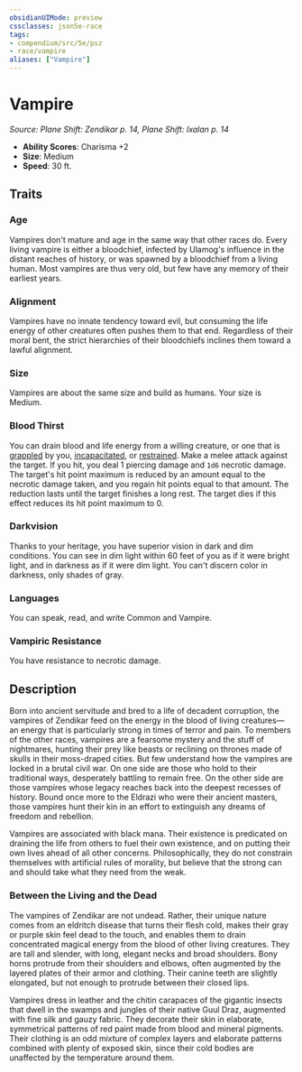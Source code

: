 ```yaml
---
obsidianUIMode: preview
cssclasses: json5e-race
tags:
- compendium/src/5e/psz
- race/vampire
aliases: ["Vampire"]
---
```

# Vampire
*Source: Plane Shift: Zendikar p. 14, Plane Shift: Ixalan p. 14*  

- **Ability Scores**: Charisma +2
- **Size**: Medium
- **Speed**: 30 ft.

## Traits

### Age

Vampires don't mature and age in the same way that other races do. Every living vampire is either a bloodchief, infected by Ulamog's influence in the distant reaches of history, or was spawned by a bloodchief from a living human. Most vampires are thus very old, but few have any memory of their earliest years.

### Alignment

Vampires have no innate tendency toward evil, but consuming the life energy of other creatures often pushes them to that end. Regardless of their moral bent, the strict hierarchies of their bloodchiefs inclines them toward a lawful alignment.

### Size

Vampires are about the same size and build as humans. Your size is Medium.

### Blood Thirst

You can drain blood and life energy from a willing creature, or one that is [grappled](/Systems/5e/rules/conditions.md#grappled) by you, [incapacitated](/Systems/5e/rules/conditions.md#incapacitated), or [restrained](/Systems/5e/rules/conditions.md#restrained). Make a melee attack against the target. If you hit, you deal 1 piercing damage and `1d6` necrotic damage. The target's hit point maximum is reduced by an amount equal to the necrotic damage taken, and you regain hit points equal to that amount. The reduction lasts until the target finishes a long rest. The target dies if this effect reduces its hit point maximum to 0.

### Darkvision

Thanks to your heritage, you have superior vision in dark and dim conditions. You can see in dim light within 60 feet of you as if it were bright light, and in darkness as if it were dim light. You can't discern color in darkness, only shades of gray.

### Languages

You can speak, read, and write Common and Vampire.

### Vampiric Resistance

You have resistance to necrotic damage.

## Description

Born into ancient servitude and bred to a life of decadent corruption, the vampires of Zendikar feed on the energy in the blood of living creatures—an energy that is particularly strong in times of terror and pain. To members of the other races, vampires are a fearsome mystery and the stuff of nightmares, hunting their prey like beasts or reclining on thrones made of skulls in their moss-draped cities. But few understand how the vampires are locked in a brutal civil war. On one side are those who hold to their traditional ways, desperately battling to remain free. On the other side are those vampires whose legacy reaches back into the deepest recesses of history. Bound once more to the Eldrazi who were their ancient masters, those vampires hunt their kin in an effort to extinguish any dreams of freedom and rebellion.

Vampires are associated with black mana. Their existence is predicated on draining the life from others to fuel their own existence, and on putting their own lives ahead of all other concerns. Philosophically, they do not constrain themselves with artificial rules of morality, but believe that the strong can and should take what they need from the weak.

### Between the Living and the Dead

The vampires of Zendikar are not undead. Rather, their unique nature comes from an eldritch disease that turns their flesh cold, makes their gray or purple skin feel dead to the touch, and enables them to drain concentrated magical energy from the blood of other living creatures. They are tall and slender, with long, elegant necks and broad shoulders. Bony horns protrude from their shoulders and elbows, often augmented by the layered plates of their armor and clothing. Their canine teeth are slightly elongated, but not enough to protrude between their closed lips.

Vampires dress in leather and the chitin carapaces of the gigantic insects that dwell in the swamps and jungles of their native Guul Draz, augmented with fine silk and gauzy fabric. They decorate their skin in elaborate, symmetrical patterns of red paint made from blood and mineral pigments. Their clothing is an odd mixture of complex layers and elaborate patterns combined with plenty of exposed skin, since their cold bodies are unaffected by the temperature around them.